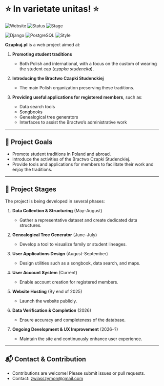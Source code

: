 # ⭐ In varietate unitas! ⭐

![Website](https://img.shields.io/badge/website-under%20construction-green) 
![Status](https://img.shields.io/badge/status-in%20progress-orange) 
![Stage](https://img.shields.io/badge/stage-user%20accounts%20creation-blue)

![Django](https://img.shields.io/badge/framework-Django-ligthgreen)
![PostgreSQL](https://img.shields.io/badge/database-PostgreSQL-blue)
![Style](https://img.shields.io/badge/styling-SCSS-purple)


**Czapkuj.pl** is a web project aimed at:  

1. **Promoting student traditions**  
   - Both Polish and international, with a focus on the custom of wearing the student cap (*czapka studencka*).  

2. **Introducing the Bractwo Czapki Studenckiej**  
   - The main Polish organization preserving these traditions.  

3. **Providing useful applications for registered members**, such as:  
   - Data search tools  
   - Songbooks  
   - Genealogical tree generators  
   - Interfaces to assist the Bractwo’s administrative work  


---

## 🎯 Project Goals

- Promote student traditions in Poland and abroad.  
- Introduce the activities of the Bractwo Czapki Studenckiej.  
- Provide tools and applications for members to facilitate their work and enjoy the traditions.  

---

## 🚀 Project Stages

The project is being developed in several phases:  

1. **Data Collection & Structuring** (May–August)  
   - Gather a representative dataset and create dedicated data structures.  

2. **Genealogical Tree Generator** (June–July)  
   - Develop a tool to visualize family or student lineages.  

3. **User Applications Design** (August–September)  
   - Design utilities such as a songbook, data search, and maps.  

4. **User Account System** (Current)  
   - Enable account creation for registered members.  

5. **Website Hosting** (By end of 2025)  
   - Launch the website publicly.  

6. **Data Verification & Completion** (2026)  
   - Ensure accuracy and completeness of the database.  

7. **Ongoing Development & UX Improvement** (2026–?)  
   - Maintain the site and continuously enhance user experience.  

---

## 📬 Contact & Contribution

- Contributions are welcome! Please submit issues or pull requests.  
- Contact: [zwiasszymon@gmail.com](mailto:zwiasszymon@gmail.com)  
